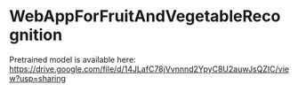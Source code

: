 # WebAppForFruitAndVegetableRecognition

Pretrained model is available here: https://drive.google.com/file/d/14JLafC78jVvnnnd2YpyC8U2auwJsQZIC/view?usp=sharing
